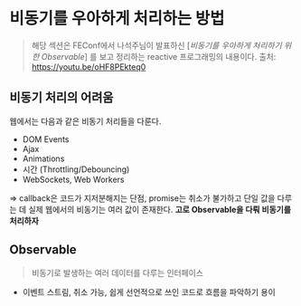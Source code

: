 # 비동기를 우아하게 처리하는 방법
> 해당 섹션은 FEConf에서 나석주님이 발표하신 [*비동기를 우아하게 처리하기 위한 Observable*] 를 보고
> 정리하는 reactive 프로그래밍의 내용이다. 출처: https://youtu.be/oHF8PEkteq0

## 비동기 처리의 어려움
웹에서는 다음과 같은 비동기 처리들을 다룬다.
- DOM Events
- Ajax
- Animations
- 시간 (Throttling/Debouncing)
- WebSockets, Web Workers

=> callback은 코드가 지저분해지는 단점, promise는 취소가 불가하고 단일 값을 다루는 데 실제 웹에서의 비동기는
여러 값이 존재한다. **고로 Observable을 다뤄 비동기를 처리하자**

## Observable
> 비동기로 발생하는 여러 데이터를 다루는 인터페이스
- 이벤트 스트림, 취소 가능, 쉽게 선언적으로 쓰인 코드로 흐름을 파악하기 용이